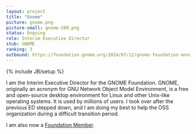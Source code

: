 ```yaml
---
layout: project
title: "Gnome"
picture: gnome.png
picture-small: gnome-200.png
status: Ongoing
role: Interim Executive Director
stub: GNOME
ranking: 3
outbound: https://foundation.gnome.org/2024/07/12/gnome-foundation-announces-transition-of-executive-director/
---
```

{% include JB/setup %}

I am the Interim Executive Director for the GNOME Foundation. GNOME, originally an acronym for GNU Network Object Model Environment, is a free and open-source desktop environment for Linux and other Unix-like operating systems. It is used by millions of users. I took over after the previous ED stepped down, and I am doing my best to help the OSS organization during a difficult transition period.

I am also now a [Foundation Member](https://foundation.gnome.org/membership/).

